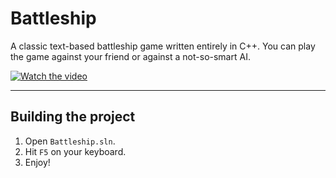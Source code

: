 # Battleship

A classic text-based battleship game written entirely in C++. You can play the game against your friend or against a not-so-smart AI.

[![Watch the video](https://img.youtube.com/vi/rx_0r-vypxQ/hqdefault.jpg)](https://www.youtube.com/embed/rx_0r-vypxQ)

***

## Building the project

1. Open `Battleship.sln`.
2. Hit `F5` on your keyboard.
3. Enjoy!
